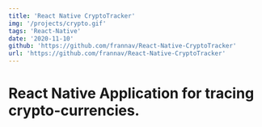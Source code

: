 ```yaml
---
title: 'React Native CryptoTracker'
img: '/projects/crypto.gif'
tags: 'React-Native'
date: '2020-11-10'
github: 'https://github.com/frannav/React-Native-CryptoTracker'
url: 'https://github.com/frannav/React-Native-CryptoTracker'
---
```


# React Native Application for tracing crypto-currencies.